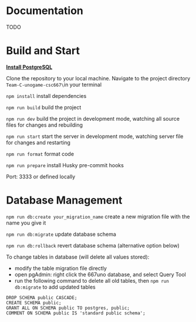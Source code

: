 # Documentation

TODO

# Build and Start

[**Install PostgreSQL**](https://docs.google.com/document/d/1pbvpEM3iX-QS22NNep6ATKgohM8zu4Pu18dmw13JgrY/edit#heading=h.g7uvmg38lm4t)

Clone the repository to your local machine.
Navigate to the project directory `Team-C-unogame-csc667\`in your terminal

`npm install` install dependencies

`npm run build` build the project

`npm run dev` build the project in development mode, watching all source files for changes and rebuilding

`npm run start` start the server in development mode, watching server file for changes and restarting

`npm run format` format code

`npm run prepare` install Husky pre-commit hooks

Port: 3333 or defined locally

# Database Management

`npm run db:create your_migration_name` create a new migration file with the name you give it

`npm run db:migrate` update database schema

`npm run db:rollback` revert database schema (alternative option below)

To change tables in database (will delete all values stored):

- modify the table migration file directly
- open pgAdmin: right click the 667uno database, and select Query Tool
- run the following command to delete all old tables, then `npm run db:migrate` to add updated tables

```
DROP SCHEMA public CASCADE;
CREATE SCHEMA public;
GRANT ALL ON SCHEMA public TO postgres, public;
COMMENT ON SCHEMA public IS 'standard public schema';
```
